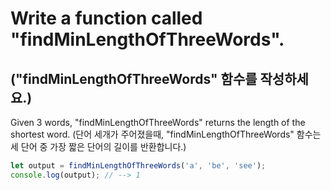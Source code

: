 # Write a function called "findMinLengthOfThreeWords".

## ("findMinLengthOfThreeWords" 함수를 작성하세요.)

Given 3 words, "findMinLengthOfThreeWords" returns the length of the shortest word.
(단어 세개가 주어졌을때, "findMinLengthOfThreeWords" 함수는 세 단어 중 가장 짧은 단어의 길이를 반환합니다.)

```js
let output = findMinLengthOfThreeWords('a', 'be', 'see');
console.log(output); // --> 1
```